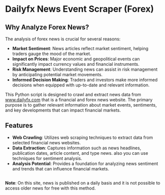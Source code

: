 # Dailyfx News Event Scraper (Forex)

## Why Analyze Forex News?
The analysis of forex news is crucial for several reasons:

- **Market Sentiment**: News articles reflect market sentiment, helping traders gauge the mood of the market.
- **Impact on Prices**: Major economic and geopolitical events can significantly impact currency values and financial instruments.
- **Risk Management**: Understanding news can assist in risk management by anticipating potential market movements.
- **Informed Decision Making**: Traders and investors make more informed decisions when equipped with up-to-date and relevant information.

This Python script is designed to crawl and extract news data from www.dailyfx.com that is a financial and forex news website. The primary purpose is to gather relevant information about market events, sentiments, and key developments that can impact financial markets.


## Features

- **Web Crawling**: Utilizes web scraping techniques to extract data from selected financial news websites.
- **Data Extraction**: Captures information such as news headlines, publication dates, article content, and type news. also you can use techniques for sentiment analysis.
- **Analysis Potential**: Provides a foundation for analyzing news sentiment and trends that can influence financial markets.

##

**Note**: On this site, news is published on a daily basis and it is not possible to access older news for free with this method.
